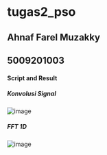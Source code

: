 # tugas2_pso
## Ahnaf Farel Muzakky
## 5009201003



#### Script and Result
##### Konvolusi Signal
![image](https://github.com/farelmuzakky/tugas2_pso/assets/145093917/a2b6a96b-f0db-4fb2-966e-f2be0c32428b)

##### FFT 1D
![image](https://github.com/farelmuzakky/tugas2_pso/assets/145093917/055fe2d0-52ec-4752-b677-13878777850e)


